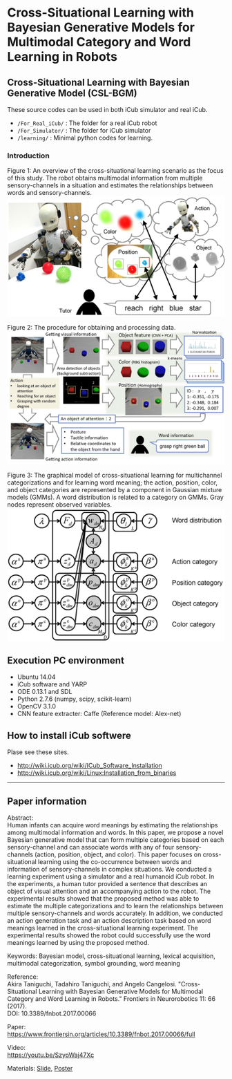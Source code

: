 # Cross-Situational Learning with Bayesian Generative Models for Multimodal Category and Word Learning in Robots
## Cross-Situational Learning with Bayesian Generative Model (CSL-BGM)

These source codes can be used in both iCub simulator and real iCub.  
- `/For_Real_iCub/` : The folder for a real iCub robot  
- `/For_Simulator/` : The folder for iCub simulator  
- `/learning/` :  Minimal python codes for learning.  


### Introduction
Figure 1: An overview of the cross-situational learning scenario as the focus of this study.
The robot obtains multimodal information from multiple sensory-channels in a situation and estimates the relationships between words and sensory-channels.  
<img src="https://github.com/a-taniguchi/CSL-BGM/blob/master/img/abstract.jpg" width="600x">

Figure 2: The procedure for obtaining and processing data.  
<img src="https://github.com/a-taniguchi/CSL-BGM/blob/master/img/getting_data.jpg" width="600px">

Figure 3: The graphical model of cross-situational learning for multichannel categorizations and for learning word meaning; the action, position, color, and object categories are represented by a component in Gaussian mixture models (GMMs). A word distribution is related to a category on GMMs. Gray nodes represent observed variables.
<img src="https://github.com/a-taniguchi/CSL-BGM/blob/master/img/graphicalmodel.jpg" width="520px">

## Execution PC environment  
- Ubuntu 14.04  
- iCub software and YARP  
- ODE 0.13.1 and SDL  
- Python 2.7.6 (numpy, scipy, scikit-learn)  
- OpenCV 3.1.0   
- CNN feature extracter: Caffe (Reference model: Alex-net)  

## How to install iCub softwere
Plase see these sites.  
- http://wiki.icub.org/wiki/ICub_Software_Installation  
- http://wiki.icub.org/wiki/Linux:Installation_from_binaries  


---

## Paper information  
Abstract:  
Human infants can acquire word meanings by estimating the relationships among multimodal information and words. In this paper, we propose a novel Bayesian generative model that can form multiple categories based on each sensory-channel and can associate words with any of four sensory-channels (action, position, object, and color). This paper focuses on cross-situational learning using the co-occurrence between words and information of sensory-channels in complex situations. We conducted a learning experiment using a simulator and a real humanoid iCub robot. In the experiments, a human tutor provided a sentence that describes an object of visual attention and an accompanying action to the robot. The experimental results showed that the proposed method was able to estimate the multiple categorizations and to learn the relationships between multiple sensory-channels and words accurately. In addition, we conducted an action generation task and an action description task based on word meanings learned in the cross-situational learning experiment. The experimental results showed the robot could successfully use the word meanings learned by using the proposed method.

Keywords: Bayesian model, cross-situational learning, lexical acquisition, multimodal categorization, symbol grounding, word meaning

Reference:  
Akira Taniguchi, Tadahiro Taniguchi, and Angelo Cangelosi. "Cross-Situational Learning with Bayesian Generative Models for Multimodal Category and Word Learning in Robots." Frontiers in Neurorobotics 11: 66 (2017).  
DOI: 10.3389/fnbot.2017.00066

Paper:  
https://www.frontiersin.org/articles/10.3389/fnbot.2017.00066/full

Video:  
https://youtu.be/SzyoWaj47Xc

Materials: [Slide](https://drive.google.com/file/d/1x9GInP4sed5eo-xf-lOuCjptJjcRFXaj/view?usp=sharing), [Poster](https://drive.google.com/file/d/11t1uURVSP7gjFAZyNkpEQCqk0Ojju1MK/view?usp=sharing)

